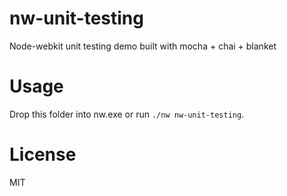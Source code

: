 nw-unit-testing
===

Node-webkit unit testing demo built with mocha + chai + blanket

Usage
===

Drop this folder into nw.exe or run `./nw nw-unit-testing`.

License
===

MIT
